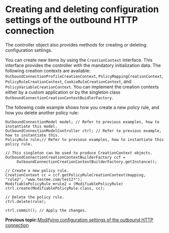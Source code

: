 # Creating and deleting configuration settings of the outbound HTTP connection

The controller object also provides methods for creating or deleting configuration settings.

You can create new items by using the `CreationContext` interface. This interface provides the controller with the mandatory initialization data. The following creation contexts are available: `OutboundConnectionProfileCreationContext`, `PolicyMappingCreationContext`, `PolicyRuleCreationContext`, `CookieRuleCreationContext`, and `PolicyVariableCreationContext`. You can implement the creation contexts either by a custom application or by the singleton class `OutboundConnectionCreationContextBuidlerFactory`.

The following code example shows how you create a new policy rule, and how you delete another policy rule:

```
OutboundConnectionModel model; // Refer to previous examples, how to instantiate this model. 
OutboundConnectionModelController ctrl; // Refer to previous example, how to instantiate this.
PolicyRule rule;// Refer to previous examples, how to instantiate this policy rule.

// This singleton can be used to produce CreationContext objects.
OutboundConnectionCreationContextBuilderFactory ccf = 
     OutboundConnectionCreationContextBuilderFactory.getInstance();

// Create a new policy rule.
CreationContext cc = ccf.getPolicyRuleCreationContext(mapping, "rule2", "www.testme.com/test2*");
ModifiablePolicyRule mrule2 = (ModifiablePolicyRule) ctrl.create(ModifiablePolicyRule.class, cc);

// Delete the policy rule.
ctrl.delete(rule);

ctrl.commit(); // Apply the changes.
```


**Previous topic:**[Modifying configuration settings of the outbound HTTP connection](../dev-portlet/outbhttp_cfg_mcspi_modfcfgsets.md)

